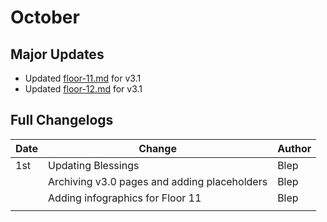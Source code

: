 # October

## Major Updates

* Updated [floor-11.md](../../floors/spire/floor-11.md "mention") for v3.1
* Updated [floor-12.md](../../floors/spire/floor-12.md "mention") for v3.1

## Full Changelogs

| Date | Change                                       | Author |
| ---- | -------------------------------------------- | ------ |
| 1st  | Updating Blessings                           | Blep   |
|      | Archiving v3.0 pages and adding placeholders | Blep   |
|      | Adding infographics for Floor 11             | Blep   |
|      |                                              |        |

